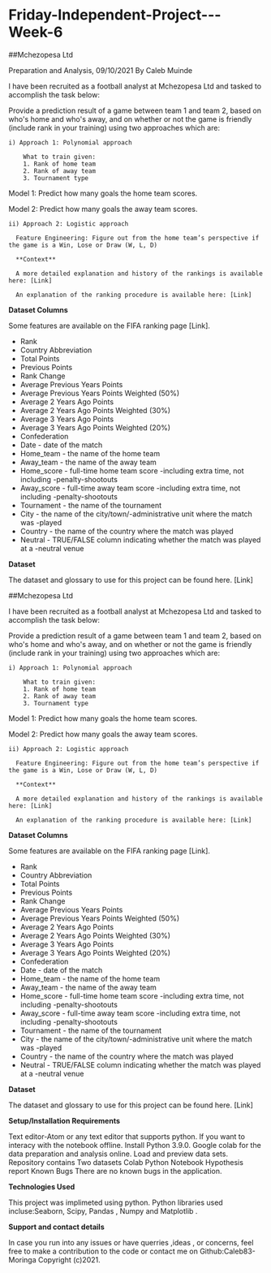 # Friday-Independent-Project---Week-6

##Mchezopesa Ltd

Preparation and Analysis, 09/10/2021
By Caleb Muinde

I have been recruited as a football analyst at Mchezopesa Ltd and tasked to accomplish the task below:

Provide a prediction result of a game between team 1 and team 2, based on who's home and who's away, and on whether or not the game is friendly (include rank in your training) using two approaches which are:

    i) Approach 1: Polynomial approach

        What to train given:
        1. Rank of home team
        2. Rank of away team
        3. Tournament type
Model 1: Predict how many goals the home team scores.

Model 2: Predict how many goals the away team scores.

    ii) Approach 2: Logistic approach

      Feature Engineering: Figure out from the home team’s perspective if the game is a Win, Lose or Draw (W, L, D)

      **Context**

      A more detailed explanation and history of the rankings is available here: [Link] 

      An explanation of the ranking procedure is available here: [Link]

  **Dataset Columns**

Some features are available on the FIFA ranking page [Link].


- Rank
- Country Abbreviation
- Total Points
- Previous Points
- Rank Change
- Average Previous Years Points
- Average Previous Years Points Weighted (50%)
- Average 2 Years Ago Points
- Average 2 Years Ago Points Weighted (30%)
- Average 3 Years Ago Points
- Average 3 Years Ago Points Weighted (20%)
- Confederation
- Date - date of the match
- Home_team - the name of the home team
- Away_team - the name of the away team
- Home_score - full-time home team score -including extra time, not including -penalty-shootouts
- Away_score - full-time away team score -including extra time, not including -penalty-shootouts
- Tournament - the name of the tournament
- City - the name of the city/town/-administrative unit where the match was -played
- Country - the name of the country where the match was played
- Neutral - TRUE/FALSE column indicating whether the match was played at a -neutral venue

**Dataset**

The dataset and glossary to use for this project can be found here. [Link] 


##Mchezopesa Ltd

I have been recruited as a football analyst at Mchezopesa Ltd and tasked to accomplish the task below:

Provide a prediction result of a game between team 1 and team 2, based on who's home and who's away, and on whether or not the game is friendly (include rank in your training) using two approaches which are:

    i) Approach 1: Polynomial approach

        What to train given:
        1. Rank of home team
        2. Rank of away team
        3. Tournament type
Model 1: Predict how many goals the home team scores.

Model 2: Predict how many goals the away team scores.

    ii) Approach 2: Logistic approach

      Feature Engineering: Figure out from the home team’s perspective if the game is a Win, Lose or Draw (W, L, D)

      **Context**

      A more detailed explanation and history of the rankings is available here: [Link] 

      An explanation of the ranking procedure is available here: [Link]

  **Dataset Columns**

Some features are available on the FIFA ranking page [Link].


- Rank
- Country Abbreviation
- Total Points
- Previous Points
- Rank Change
- Average Previous Years Points
- Average Previous Years Points Weighted (50%)
- Average 2 Years Ago Points
- Average 2 Years Ago Points Weighted (30%)
- Average 3 Years Ago Points
- Average 3 Years Ago Points Weighted (20%)
- Confederation
- Date - date of the match
- Home_team - the name of the home team
- Away_team - the name of the away team
- Home_score - full-time home team score -including extra time, not including -penalty-shootouts
- Away_score - full-time away team score -including extra time, not including -penalty-shootouts
- Tournament - the name of the tournament
- City - the name of the city/town/-administrative unit where the match was -played
- Country - the name of the country where the match was played
- Neutral - TRUE/FALSE column indicating whether the match was played at a -neutral venue 

**Dataset**

The dataset and glossary to use for this project can be found here. [Link] 

**Setup/Installation Requirements**

Text editor-Atom or any text editor that supports python. If you want to interacy with the notebook offline.
Install Python 3.9.0.
Google colab for the data preparation and analysis online.
Load and preview data sets.
Repository contains
Two datasets
Colab Python Notebook
Hypothesis report
Known Bugs
There are no known bugs in the application.

**Technologies Used**

This project was implimeted using python. Python libraries used incluse:Seaborn, Scipy, Pandas , Numpy and Matplotlib .

**Support and contact details**

In case you run into any issues or have querries ,ideas , or concerns, feel free to make a contribution to the code or contact me on Github:Caleb83-Moringa Copyright (c)2021.

